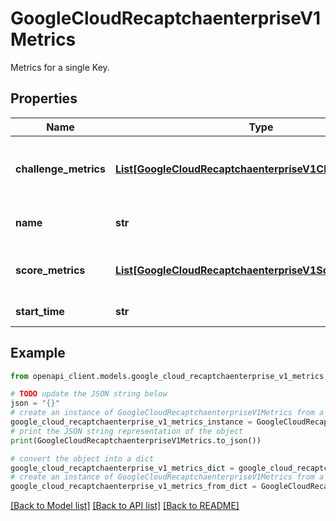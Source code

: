 # GoogleCloudRecaptchaenterpriseV1Metrics

Metrics for a single Key.

## Properties

Name | Type | Description | Notes
------------ | ------------- | ------------- | -------------
**challenge_metrics** | [**List[GoogleCloudRecaptchaenterpriseV1ChallengeMetrics]**](GoogleCloudRecaptchaenterpriseV1ChallengeMetrics.md) | Metrics will be continuous and in order by dates, and in the granularity of day. Only challenge-based keys (CHECKBOX, INVISIBLE), will have challenge-based data. | [optional] 
**name** | **str** | Output only. Identifier. The name of the metrics, in the format &#x60;projects/{project}/keys/{key}/metrics&#x60;. | [optional] [readonly] 
**score_metrics** | [**List[GoogleCloudRecaptchaenterpriseV1ScoreMetrics]**](GoogleCloudRecaptchaenterpriseV1ScoreMetrics.md) | Metrics will be continuous and in order by dates, and in the granularity of day. All Key types should have score-based data. | [optional] 
**start_time** | **str** | Inclusive start time aligned to a day (UTC). | [optional] 

## Example

```python
from openapi_client.models.google_cloud_recaptchaenterprise_v1_metrics import GoogleCloudRecaptchaenterpriseV1Metrics

# TODO update the JSON string below
json = "{}"
# create an instance of GoogleCloudRecaptchaenterpriseV1Metrics from a JSON string
google_cloud_recaptchaenterprise_v1_metrics_instance = GoogleCloudRecaptchaenterpriseV1Metrics.from_json(json)
# print the JSON string representation of the object
print(GoogleCloudRecaptchaenterpriseV1Metrics.to_json())

# convert the object into a dict
google_cloud_recaptchaenterprise_v1_metrics_dict = google_cloud_recaptchaenterprise_v1_metrics_instance.to_dict()
# create an instance of GoogleCloudRecaptchaenterpriseV1Metrics from a dict
google_cloud_recaptchaenterprise_v1_metrics_from_dict = GoogleCloudRecaptchaenterpriseV1Metrics.from_dict(google_cloud_recaptchaenterprise_v1_metrics_dict)
```
[[Back to Model list]](../README.md#documentation-for-models) [[Back to API list]](../README.md#documentation-for-api-endpoints) [[Back to README]](../README.md)


